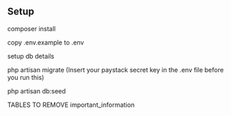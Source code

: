 
## Setup

composer install

copy .env.example to .env

setup db details

php artisan migrate (Insert your paystack secret key in the .env file before you run this)

php artisan db:seed



TABLES TO REMOVE
important_information
